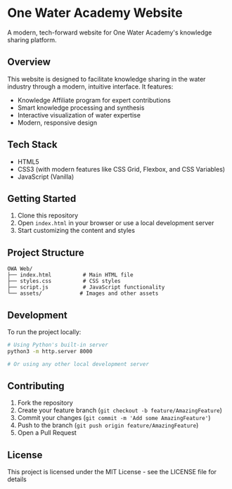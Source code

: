 # One Water Academy Website

A modern, tech-forward website for One Water Academy's knowledge sharing platform.

## Overview
This website is designed to facilitate knowledge sharing in the water industry through a modern, intuitive interface. It features:
- Knowledge Affiliate program for expert contributions
- Smart knowledge processing and synthesis
- Interactive visualization of water expertise
- Modern, responsive design

## Tech Stack
- HTML5
- CSS3 (with modern features like CSS Grid, Flexbox, and CSS Variables)
- JavaScript (Vanilla)

## Getting Started
1. Clone this repository
2. Open `index.html` in your browser or use a local development server
3. Start customizing the content and styles

## Project Structure
```
OWA Web/
├── index.html          # Main HTML file
├── styles.css          # CSS styles
├── script.js           # JavaScript functionality
└── assets/            # Images and other assets
```

## Development
To run the project locally:
```bash
# Using Python's built-in server
python3 -m http.server 8000

# Or using any other local development server
```

## Contributing
1. Fork the repository
2. Create your feature branch (`git checkout -b feature/AmazingFeature`)
3. Commit your changes (`git commit -m 'Add some AmazingFeature'`)
4. Push to the branch (`git push origin feature/AmazingFeature`)
5. Open a Pull Request

## License
This project is licensed under the MIT License - see the LICENSE file for details
